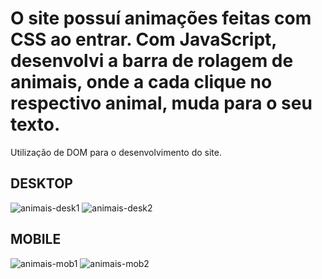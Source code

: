 # O site possuí animações feitas com CSS ao entrar. Com JavaScript, desenvolvi a barra de rolagem de animais, onde a cada clique no respectivo animal, muda para o seu texto.
Utilização de DOM para o desenvolvimento do site.

## DESKTOP
![animais-desk1](https://user-images.githubusercontent.com/69438854/103491023-c6f66300-4dfe-11eb-9e98-11c7086e1b8d.png)
![animais-desk2](https://user-images.githubusercontent.com/69438854/103491020-c4940900-4dfe-11eb-879e-cae3edd0bae6.png)

## MOBILE
![animais-mob1](https://user-images.githubusercontent.com/69438854/103491021-c5c53600-4dfe-11eb-9d31-54f894945ab9.png)
![animais-mob2](https://user-images.githubusercontent.com/69438854/103491022-c65dcc80-4dfe-11eb-9164-83809cf14315.png)

